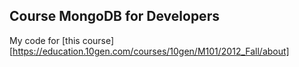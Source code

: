 Course MongoDB for Developers
-----------------------------

My code for [this course][https://education.10gen.com/courses/10gen/M101/2012_Fall/about]